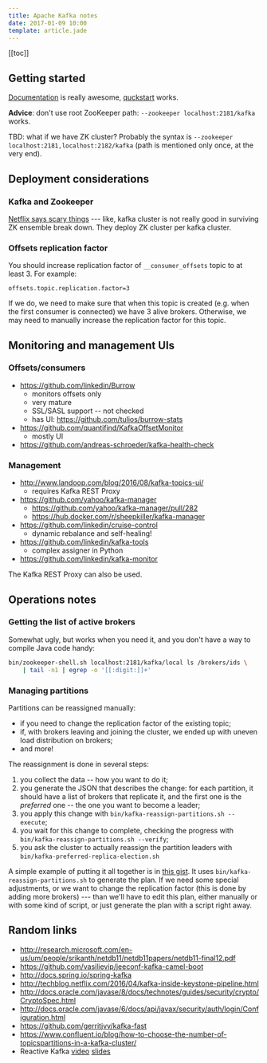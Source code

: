 ```yaml
---
title: Apache Kafka notes
date: 2017-01-09 10:00
template: article.jade
---
```


[[toc]]

## Getting started

[Documentation] is really awesome, [quckstart] works.

[Documentation]: http://kafka.apache.org/documentation/
[quckstart]: http://kafka.apache.org/quickstart

**Advice**: don't use root ZooKeeper path: `--zookeeper localhost:2181/kafka` works.

TBD: what if we have ZK cluster? Probably the syntax is
`--zookeeper localhost:2181,localhost:2182/kafka`
(path is mentioned only once, at the very end).

## Deployment considerations

### Kafka and Zookeeper

[Netflix says scary things] --- like, kafka cluster is not really good
in surviving ZK ensemble break down. They deploy ZK cluster per kafka
cluster.

[Netflix says scary things]: TBD

### Offsets replication factor

You should increase replication factor of `__consumer_offsets`
topic to at least 3. For example:

```
offsets.topic.replication.factor=3
```

If we do, we need to make sure that when this topic
is created (e.g. when the first consumer is connected)
we have 3 alive brokers. Otherwise, we may need to
manually increase the replication factor for this
topic.

## Monitoring and management UIs

### Offsets/consumers

* https://github.com/linkedin/Burrow
    * monitors offsets only
    * very mature
    * SSL/SASL support -- not checked
    * has UI: https://github.com/tulios/burrow-stats
* https://github.com/quantifind/KafkaOffsetMonitor
    * mostly UI
* https://github.com/andreas-schroeder/kafka-health-check

### Management

* http://www.landoop.com/blog/2016/08/kafka-topics-ui/
  * requires Kafka REST Proxy
* https://github.com/yahoo/kafka-manager
  * https://github.com/yahoo/kafka-manager/pull/282
  * https://hub.docker.com/r/sheepkiller/kafka-manager
* https://github.com/linkedin/cruise-control
  * dynamic rebalance and self-healing!
* https://github.com/linkedin/kafka-tools
  * complex assigner in Python
* https://github.com/linkedin/kafka-monitor

The Kafka REST Proxy can also be used.

## Operations notes

### Getting the list of active brokers

Somewhat ugly, but works when you need it, and you don't have
a way to compile Java code handy:

```bash
bin/zookeeper-shell.sh localhost:2181/kafka/local ls /brokers/ids \
    | tail -n1 | egrep -o '[[:digit:]]+'
```

### Managing partitions

Partitions can be reassigned manually:
* if you need to change the replication factor of the existing topic;
* if, with brokers leaving and joining the cluster, we ended up
  with uneven load distribution on brokers;
* and more!

The reassignment is done in several steps:
1. you collect the data -- how you want to do it;
1. you generate the JSON that describes the change: for each
   partition, it should have a list of brokers that replicate
   it, and the first one is the *preferred* one -- the one
   you want to become a leader;
1. you apply this change with `bin/kafka-reassign-partitions.sh --execute`;
1. you wait for this change to complete, checking the progress with
   `bin/kafka-reassign-partitions.sh --verify`;
1. you ask the cluster to actually reassign the partition
   leaders with `bin/kafka-preferred-replica-election.sh`

A simple example of putting it all together is in
[this gist](https://gist.github.com/iv-m/9504a57e19bcd8e7d3f959bb2c473fb1).
It uses `bin/kafka-reassign-partitions.sh` to generate the plan.  If we
need some special adjustments, or we want to change the replication
factor (this is done by adding more brokers) --- than we'll have to edit
this plan, either manually or with some kind of script, or just generate
the plan with a script right away.


## Random links

* http://research.microsoft.com/en-us/um/people/srikanth/netdb11/netdb11papers/netdb11-final12.pdf
* https://github.com/vasilievip/jeeconf-kafka-camel-boot
* http://docs.spring.io/spring-kafka
* http://techblog.netflix.com/2016/04/kafka-inside-keystone-pipeline.html
* http://docs.oracle.com/javase/8/docs/technotes/guides/security/crypto/CryptoSpec.html
* http://docs.oracle.com/javase/6/docs/api/javax/security/auth/login/Configuration.html
* https://github.com/gerritjvv/kafka-fast
* https://www.confluent.io/blog/how-to-choose-the-number-of-topicspartitions-in-a-kafka-cluster/
* Reactive Kafka [video](https://www.youtube.com/watch?v=-ioxYn9Vlao) [slides](http://www.slideshare.net/SpringCentral/reactive-kafka)
